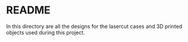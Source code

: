 # README
In this directory are all the designs for the lasercut cases and 3D printed objects used during this project.